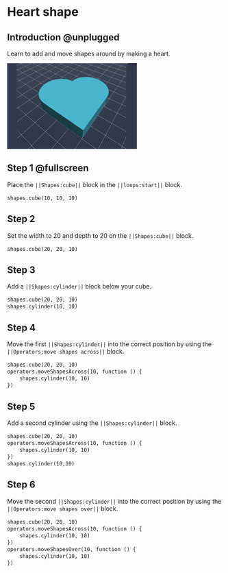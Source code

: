 # Heart shape

## Introduction @unplugged

Learn to add and move shapes around by making a heart.

![Make a heart shape](/static/projects/heart-shape/project-image.png)

## Step 1 @fullscreen

Place the ``||Shapes:cube||`` block in the ``||loops:start||`` block.

```blocks
shapes.cube(10, 10, 10)
```

## Step 2

Set the width to 20 and depth to 20 on the ``||Shapes:cube||`` block.

```blocks
shapes.cube(20, 20, 10)
```

## Step 3

Add a ``||Shapes:cylinder||`` block below your cube.

```blocks
shapes.cube(20, 20, 10)
shapes.cylinder(10, 10)
```

## Step 4

Move the first ``||Shapes:cylinder||`` into the correct position by using the ``||Operators:move shapes across||`` block. 

```blocks
shapes.cube(20, 20, 10)
operators.moveShapesAcross(10, function () {
    shapes.cylinder(10, 10)
})
```

## Step 5

Add a second cylinder using the ``||Shapes:cylinder||`` block.

```blocks
shapes.cube(20, 20, 10)
operators.moveShapesAcross(10, function () {
    shapes.cylinder(10, 10)
})
shapes.cylinder(10,10)
```


## Step 6

Move the second ``||Shapes:cylinder||`` into the correct position by using the ``||Operators:move shapes over||`` block.  

```blocks
shapes.cube(20, 20, 10)
operators.moveShapesAcross(10, function () {
    shapes.cylinder(10, 10)
})
operators.moveShapesOver(10, function () {
    shapes.cylinder(10, 10)
})
```




